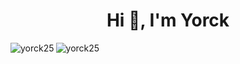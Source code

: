 <h1 align="center">Hi 👋, I'm Yorck</h1>

<p><img align="left" src="https://github-readme-stats.vercel.app/api/top-langs?username=yorck25&show_icons=true&locale=en&layout=compact" alt="yorck25" /></p>

<p>&nbsp;<img align="left" src="https://github-readme-stats.vercel.app/api?username=yorck25&show_icons=true&locale=en" alt="yorck25" /></p> 

<!-- <p><img align="center" src="https://github-readme-streak-stats.herokuapp.com/?user=yorck25&" alt="yorck25" /></p> -->
